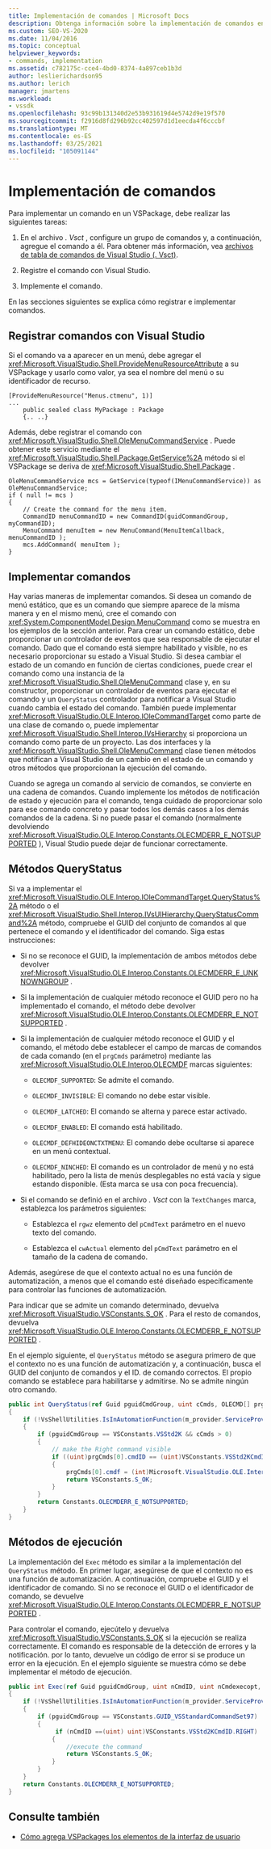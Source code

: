 ```yaml
---
title: Implementación de comandos | Microsoft Docs
description: Obtenga información sobre la implementación de comandos en Visual Studio, cómo configurar un grupo de comandos en un VSPackage, cómo agregarle un comando, cómo registrar el comando y cómo implementarlo.
ms.custom: SEO-VS-2020
ms.date: 11/04/2016
ms.topic: conceptual
helpviewer_keywords:
- commands, implementation
ms.assetid: c782175c-cce4-4bd0-8374-4a897ceb1b3d
author: leslierichardson95
ms.author: lerich
manager: jmartens
ms.workload:
- vssdk
ms.openlocfilehash: 93c99b131340d2e53b931619d4e5742d9e19f570
ms.sourcegitcommit: f2916d8fd296b92cc402597d1d1eecda4f6cccbf
ms.translationtype: MT
ms.contentlocale: es-ES
ms.lasthandoff: 03/25/2021
ms.locfileid: "105091144"
---
```

# <a name="command-implementation"></a>Implementación de comandos
Para implementar un comando en un VSPackage, debe realizar las siguientes tareas:

1. En el archivo *. Vsct* , configure un grupo de comandos y, a continuación, agregue el comando a él. Para obtener más información, vea [archivos de tabla de comandos de Visual Studio (. Vsct)](../../extensibility/internals/visual-studio-command-table-dot-vsct-files.md).

2. Registre el comando con Visual Studio.

3. Implemente el comando.

En las secciones siguientes se explica cómo registrar e implementar comandos.

## <a name="register-commands-with-visual-studio"></a>Registrar comandos con Visual Studio
 Si el comando va a aparecer en un menú, debe agregar el <xref:Microsoft.VisualStudio.Shell.ProvideMenuResourceAttribute> a su VSPackage y usarlo como valor, ya sea el nombre del menú o su identificador de recurso.

```
[ProvideMenuResource("Menus.ctmenu", 1)]
...
    public sealed class MyPackage : Package
    {.. ..}

```

 Además, debe registrar el comando con <xref:Microsoft.VisualStudio.Shell.OleMenuCommandService> . Puede obtener este servicio mediante el <xref:Microsoft.VisualStudio.Shell.Package.GetService%2A> método si el VSPackage se deriva de <xref:Microsoft.VisualStudio.Shell.Package> .

```
OleMenuCommandService mcs = GetService(typeof(IMenuCommandService)) as OleMenuCommandService;
if ( null != mcs )
{
    // Create the command for the menu item.
    CommandID menuCommandID = new CommandID(guidCommandGroup, myCommandID);
    MenuCommand menuItem = new MenuCommand(MenuItemCallback, menuCommandID );
    mcs.AddCommand( menuItem );
}

```

## <a name="implement-commands"></a>Implementar comandos
 Hay varias maneras de implementar comandos. Si desea un comando de menú estático, que es un comando que siempre aparece de la misma manera y en el mismo menú, cree el comando con <xref:System.ComponentModel.Design.MenuCommand> como se muestra en los ejemplos de la sección anterior. Para crear un comando estático, debe proporcionar un controlador de eventos que sea responsable de ejecutar el comando. Dado que el comando está siempre habilitado y visible, no es necesario proporcionar su estado a Visual Studio. Si desea cambiar el estado de un comando en función de ciertas condiciones, puede crear el comando como una instancia de la <xref:Microsoft.VisualStudio.Shell.OleMenuCommand> clase y, en su constructor, proporcionar un controlador de eventos para ejecutar el comando y un `QueryStatus` controlador para notificar a Visual Studio cuando cambia el estado del comando. También puede implementar <xref:Microsoft.VisualStudio.OLE.Interop.IOleCommandTarget> como parte de una clase de comando o, puede implementar <xref:Microsoft.VisualStudio.Shell.Interop.IVsHierarchy> si proporciona un comando como parte de un proyecto. Las dos interfaces y la <xref:Microsoft.VisualStudio.Shell.OleMenuCommand> clase tienen métodos que notifican a Visual Studio de un cambio en el estado de un comando y otros métodos que proporcionan la ejecución del comando.

 Cuando se agrega un comando al servicio de comandos, se convierte en una cadena de comandos. Cuando implemente los métodos de notificación de estado y ejecución para el comando, tenga cuidado de proporcionar solo para ese comando concreto y pasar todos los demás casos a los demás comandos de la cadena. Si no puede pasar el comando (normalmente devolviendo <xref:Microsoft.VisualStudio.OLE.Interop.Constants.OLECMDERR_E_NOTSUPPORTED> ), Visual Studio puede dejar de funcionar correctamente.

## <a name="querystatus-methods"></a>Métodos QueryStatus
 Si va a implementar el <xref:Microsoft.VisualStudio.OLE.Interop.IOleCommandTarget.QueryStatus%2A> método o el <xref:Microsoft.VisualStudio.Shell.Interop.IVsUIHierarchy.QueryStatusCommand%2A> método, compruebe el GUID del conjunto de comandos al que pertenece el comando y el identificador del comando. Siga estas instrucciones:

- Si no se reconoce el GUID, la implementación de ambos métodos debe devolver <xref:Microsoft.VisualStudio.OLE.Interop.Constants.OLECMDERR_E_UNKNOWNGROUP> .

- Si la implementación de cualquier método reconoce el GUID pero no ha implementado el comando, el método debe devolver <xref:Microsoft.VisualStudio.OLE.Interop.Constants.OLECMDERR_E_NOTSUPPORTED> .

- Si la implementación de cualquier método reconoce el GUID y el comando, el método debe establecer el campo de marcas de comandos de cada comando (en el `prgCmds` parámetro) mediante las <xref:Microsoft.VisualStudio.OLE.Interop.OLECMDF> marcas siguientes:

  - `OLECMDF_SUPPORTED`: Se admite el comando.

  - `OLECMDF_INVISIBLE`: El comando no debe estar visible.

  - `OLECMDF_LATCHED`: El comando se alterna y parece estar activado.

  - `OLECMDF_ENABLED`: El comando está habilitado.

  - `OLECMDF_DEFHIDEONCTXTMENU`: El comando debe ocultarse si aparece en un menú contextual.

  - `OLECMDF_NINCHED`: El comando es un controlador de menú y no está habilitado, pero la lista de menús desplegables no está vacía y sigue estando disponible. (Esta marca se usa con poca frecuencia).

- Si el comando se definió en el archivo *. Vsct* con la `TextChanges` marca, establezca los parámetros siguientes:

  - Establezca el `rgwz` elemento del `pCmdText` parámetro en el nuevo texto del comando.

  - Establezca el `cwActual` elemento del `pCmdText` parámetro en el tamaño de la cadena de comando.

Además, asegúrese de que el contexto actual no es una función de automatización, a menos que el comando esté diseñado específicamente para controlar las funciones de automatización.

Para indicar que se admite un comando determinado, devuelva <xref:Microsoft.VisualStudio.VSConstants.S_OK> . Para el resto de comandos, devuelva <xref:Microsoft.VisualStudio.OLE.Interop.Constants.OLECMDERR_E_NOTSUPPORTED> .

En el ejemplo siguiente, el `QueryStatus` método se asegura primero de que el contexto no es una función de automatización y, a continuación, busca el GUID del conjunto de comandos y el ID. de comando correctos. El propio comando se establece para habilitarse y admitirse. No se admite ningún otro comando.

```csharp
public int QueryStatus(ref Guid pguidCmdGroup, uint cCmds, OLECMD[] prgCmds, IntPtr pCmdText)
{
    if (!VsShellUtilities.IsInAutomationFunction(m_provider.ServiceProvider))
    {
        if (pguidCmdGroup == VSConstants.VSStd2K && cCmds > 0)
        {
            // make the Right command visible
            if ((uint)prgCmds[0].cmdID == (uint)VSConstants.VSStd2KCmdID.RIGHT)
            {
                prgCmds[0].cmdf = (int)Microsoft.VisualStudio.OLE.Interop.Constants.MSOCMDF_ENABLED | (int)Microsoft.VisualStudio.OLE.Interop.Constants.MSOCMDF_SUPPORTED;
                return VSConstants.S_OK;
            }
        }
        return Constants.OLECMDERR_E_NOTSUPPORTED;
    }
}
```

## <a name="execution-methods"></a>Métodos de ejecución
 La implementación del `Exec` método es similar a la implementación del `QueryStatus` método. En primer lugar, asegúrese de que el contexto no es una función de automatización. A continuación, compruebe el GUID y el identificador de comando. Si no se reconoce el GUID o el identificador de comando, se devuelve <xref:Microsoft.VisualStudio.OLE.Interop.Constants.OLECMDERR_E_NOTSUPPORTED> .

 Para controlar el comando, ejecútelo y devuelva <xref:Microsoft.VisualStudio.VSConstants.S_OK> si la ejecución se realiza correctamente. El comando es responsable de la detección de errores y la notificación. por lo tanto, devuelve un código de error si se produce un error en la ejecución. En el ejemplo siguiente se muestra cómo se debe implementar el método de ejecución.

```csharp
public int Exec(ref Guid pguidCmdGroup, uint nCmdID, uint nCmdexecopt, IntPtr pvaIn, IntPtr pvaOut)
{
    if (!VsShellUtilities.IsInAutomationFunction(m_provider.ServiceProvider))
    {
        if (pguidCmdGroup == VSConstants.GUID_VSStandardCommandSet97)
        {
             if (nCmdID ==(uint) uint)VSConstants.VSStd2KCmdID.RIGHT)
            {
                //execute the command
                return VSConstants.S_OK;
            }
        }
    }
    return Constants.OLECMDERR_E_NOTSUPPORTED;
}
```

## <a name="see-also"></a>Consulte también

- [Cómo agrega VSPackages los elementos de la interfaz de usuario](../../extensibility/internals/how-vspackages-add-user-interface-elements.md)

